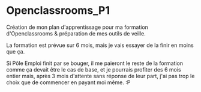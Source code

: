 # Openclassrooms_P1
Création de mon plan d'apprentissage pour ma formation d'Openclassrooms & préparation de mes outils de veille.

La formation est prévue sur 6 mois, mais je vais essayer de la finir en moins que ça.

Si Pôle Emploi finit par se bouger, il me paieront le reste de la formation comme ça devait être le cas de base, et je pourrais profiter des 6 mois entier mais, après 3 mois d'attente sans réponse de leur part, j'ai pas trop le choix que de commencer en payant moi même. :P